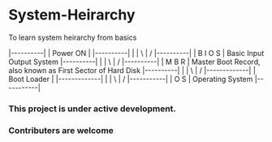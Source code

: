 # System-Heirarchy
To learn system heirarchy from basics

  |----------|
  | Power ON |
  |----------|
        |
        |
      \ | /
  |----------|
  |  B I O S | Basic Input Output System
  |----------|
        |
        |
      \ | /
  |----------|
  |  M B R   | Master Boot Record, also known as First Sector of Hard Disk
  |----------|
        |
        |
      \ | /
  |-------------|
  | Boot Loader |
  |-------------|
        |
        |
      \ | /
  |-----------|
  |   O  S    | Operating System
  |-----------|


### This project is under active development.
### Contributers are welcome
